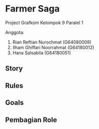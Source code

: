 # Farmer Saga
Project Grafkom Kelompok 9 Paralel 1

Anggota:
1. Rian Reftian Nurochmat (G64080009)
2. Ilham Ghiffari Noorrahmat (G64180012)
3. Hana Salsabila (G64180051)

## Story

## Rules

## Goals

## Pembagian Role
